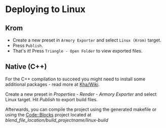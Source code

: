 # Deploying to Linux

## Krom

- Create a new preset in `Armory Exporter` and select `Linux (Krom)` target.
- Press `Publish`.
- That's it! Press `Triangle - Open Folder` to view exported files.

## Native (C++)

For the C++ compilation to succeed you might need to install some additional packages - read more at [Kha/Wiki](https://github.com/Kode/Kha/wiki/Linux).

Create a new preset in *Properties - Render - Armory Exporter* and select Linux target. Hit *Publish* to export build files.

Afterwards, you can compile the project using the generated makefile or using the [Code::Blocks](http://codeblocks.org) project located at *blend_file_location/build_projectname/linux-build*
